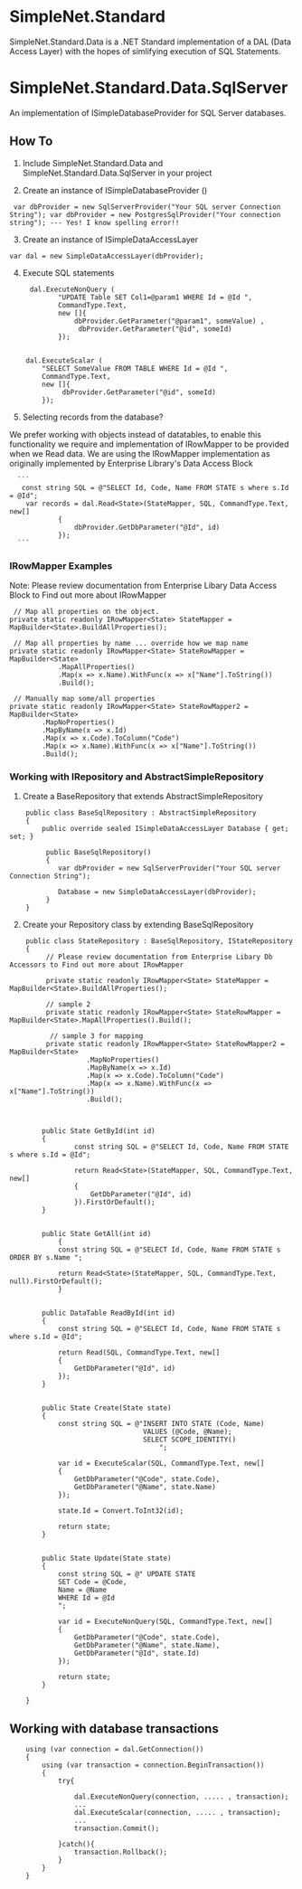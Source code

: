 # SimpleNet.Standard


SimpleNet.Standard.Data is a .NET Standard implementation of a DAL (Data Access Layer) with the hopes of simlifying execution of SQL Statements.

# SimpleNet.Standard.Data.SqlServer

An implementation of ISimpleDatabaseProvider for SQL Server databases.


## How To 

  1. Include SimpleNet.Standard.Data and SimpleNet.Standard.Data.SqlServer in your project
     
  2. Create an instance of ISimpleDatabaseProvider ()
 
 ` 
 var dbProvider = new SqlServerProvider("Your SQL server Connection String");
 var dbProvider = new PostgresSqlProvider("Your connection string"); --- Yes! I know spelling error!!
 `
 
  3. Create an instance of ISimpleDataAccessLayer 

` var dal = new SimpleDataAccessLayer(dbProvider); `

  4. Execute SQL statements

```
     dal.ExecuteNonQuery (  
            "UPDATE Table SET Col1=@param1 WHERE Id = @Id ",
            CommandType.Text,
            new []{ 
                dbProvider.GetParameter("@param1", someValue) ,
                 dbProvider.GetParameter("@id", someId) 
            });


    dal.ExecuteScalar (  
        "SELECT SomeValue FROM TABLE WHERE Id = @Id ",
        CommandType.Text,
        new []{ 
             dbProvider.GetParameter("@id", someId) 
        });
```

  5. Selecting records from the database?
 
We prefer working with objects instead of datatables, to enable this functionality we require and implementation of IRowMapper<T> to be provided when we Read data.
We are using the IRowMapper implementation as originally implemented by Enterprise Library's Data Access Block
      
      ``` 
       const string SQL = @"SELECT Id, Code, Name FROM STATE s where s.Id = @Id";
		var records = dal.Read<State>(StateMapper, SQL, CommandType.Text, new[]
				{
					dbProvider.GetDbParameter("@Id", id)
				});
      ```

### IRowMapper<T> Examples
 
Note: Please review documentation from Enterprise Libary Data Access Block to Find out more about IRowMapper

```
 // Map all properties on the object.
private static readonly IRowMapper<State> StateMapper = MapBuilder<State>.BuildAllProperties(); 

 // Map all properties by name ... override how we map name
private static readonly IRowMapper<State> StateRowMapper = MapBuilder<State>
            .MapAllProperties()
            .Map(x => x.Name).WithFunc(x => x["Name"].ToString())
            .Build(); 

 // Manually map some/all properties
private static readonly IRowMapper<State> StateRowMapper2 = MapBuilder<State>
        .MapNoProperties()
        .MapByName(x => x.Id)
        .Map(x => x.Code).ToColumn("Code")
        .Map(x => x.Name).WithFunc(x => x["Name"].ToString())
        .Build(); 
```

### Working with IRepository<T> and AbstractSimpleRepository

  1. Create a BaseRepository that extends AbstractSimpleRepository
 
```
    public class BaseSqlRepository : AbstractSimpleRepository
    {
        public override sealed ISimpleDataAccessLayer Database { get; set; }

         public BaseSqlRepository()
         {
            var dbProvider = new SqlServerProvider("Your SQL server Connection String");
            
            Database = new SimpleDataAccessLayer(dbProvider); 
         }
    }
```


  2. Create your Repository class by extending BaseSqlRepository

```
    public class StateRepository : BaseSqlRepository, IStateRepository
    {
         // Please review documentation from Enterprise Libary Db Accessors to Find out more about IRowMapper
         
         private static readonly IRowMapper<State> StateMapper = MapBuilder<State>.BuildAllProperties();

         // sample 2
         private static readonly IRowMapper<State> StateRowMapper = MapBuilder<State>.MapAllProperties().Build();

          // sample 3 for mapping
         private static readonly IRowMapper<State> StateRowMapper2 = MapBuilder<State>
                   .MapNoProperties()
                   .MapByName(x => x.Id)
                   .Map(x => x.Code).ToColumn("Code")
                   .Map(x => x.Name).WithFunc(x => x["Name"].ToString())
                   .Build();



		public State GetById(int id)
		{
				const string SQL = @"SELECT Id, Code, Name FROM STATE s where s.Id = @Id";

				return Read<State>(StateMapper, SQL, CommandType.Text, new[]
				{
					GetDbParameter("@Id", id)
				}).FirstOrDefault();
		}


		public State GetAll(int id)
         	{
			const string SQL = @"SELECT Id, Code, Name FROM STATE s  ORDER BY s.Name ";

			return Read<State>(StateMapper, SQL, CommandType.Text, null).FirstOrDefault();
         	}


		public DataTable ReadById(int id)
		{
			const string SQL = @"SELECT Id, Code, Name FROM STATE s where s.Id = @Id";

			return Read(SQL, CommandType.Text, new[]
			{
				GetDbParameter("@Id", id)
			});
		}


		public State Create(State state)
		{
			const string SQL = @"INSERT INTO STATE (Code, Name)
								 VALUES (@Code, @Name);
								 SELECT SCOPE_IDENTITY()
									 ";

			var id = ExecuteScalar(SQL, CommandType.Text, new[]
			{
				GetDbParameter("@Code", state.Code),
				GetDbParameter("@Name", state.Name)
			});

			state.Id = Convert.ToInt32(id);

			return state;
		}


		public State Update(State state)
		{
			const string SQL = @" UPDATE STATE
			SET Code = @Code,
			Name = @Name
			WHERE Id = @Id
			";

			var id = ExecuteNonQuery(SQL, CommandType.Text, new[]
			{
				GetDbParameter("@Code", state.Code),
				GetDbParameter("@Name", state.Name),
				GetDbParameter("@Id", state.Id)
			});

			return state;
		}

    }

```


## Working with database transactions



```
    using (var connection = dal.GetConnection())
    {
        using (var transaction = connection.BeginTransaction())
        {
            try{
        
                dal.ExecuteNonQuery(connection, ..... , transaction);
                ...     
                dal.ExecuteScalar(connection, ..... , transaction);
                ...
                transaction.Commit();

            }catch(){
                transaction.Rollback();
            }
        }
    }
```





